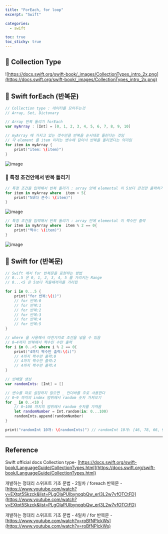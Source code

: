 ```yaml
---
title: "ForEach, for loop"
excerpt: "Swift"

categories:
  - swift

toc: true
toc_sticky: true
---
```


## 🔷 Collection Type

![https://docs.swift.org/swift-book/_images/CollectionTypes_intro_2x.png](https://docs.swift.org/swift-book/_images/CollectionTypes_intro_2x.png)

## 🔷 Swift forEach (반복문)

```swift
// Collection type : 데이터를 모아두는것
// Array, Set, Dictonary

// Array 반복 돌리기 forEach
var myArray : [Int] = [0, 1, 2, 3, 4, 5, 6, 7, 8, 9, 10]

// myArray 에 가지고 있는 갯수만큼 반복을 순서대로 돌린다는 것임
// 각 element 를 item 이라는 변수에 담아서 반복을 돌리겠다는 의미임
for item in myArray {
	print("item: \(item)")
}
```

![image](https://user-images.githubusercontent.com/28912774/149251232-8a8da067-26ce-4184-b1fe-45915b127135.png)

### 🔶 특정 조건안에서 반복 돌리기

```swift
// 특정 조건을 입력해서 반복 돌리기 : array 안에 elemental 이 5보다 큰것만 출력하기
for item in myArray where  item > 5{
	print("5보다 큰수: \(item)")
}
```

![image](https://user-images.githubusercontent.com/28912774/149251546-f2555e92-6ff1-4454-a806-4bfdc747a2cb.png)

```swift
// 특정 조건을 입력해서 반복 돌리기 : array 안에 elemental 이 짝수만 출력
for item in myArray where  item % 2 == 0{
	print("짝수: \(item)")
}
```

![image](https://user-images.githubusercontent.com/28912774/149251747-dbe38dd0-435b-4b02-bf90-ab67bc9ceaf4.png)

## 🔷 Swift for (반복문)

```swift
// Swift 에서 for 반복문을 표현하는 방법
// 0...5 은 0, 1, 2, 3, 4, 5 를 가리키는 Range
// 0...<5 은 5보다 작을때까지를 가리킴

for i in 0...5 {
	print("for 반복:\(i)")
	// for 반복:0
	// for 반복:1
	// for 반복:2
	// for 반복:3
	// for 반복:4
	// for 반복:5
}

// where 을 사용해서 마찬가지로 조건을 넣을 수 있음
// 0~4까지 반복에서 짝수인 수만 출력
for i in 0..<5 where i % 2 == 0{
	print("4까지 짝수만 출력:\(i)")
	// 4까지 짝수만 출력:0
	// 4까지 짝수만 출력:2
	// 4까지 짝수만 출력:4
}
```

```swift
// 빈배열 생성
var randomInts: [Int] = []

// 변수를 따로 설정하지 않으면 _ 언더바를 주로 사용한다
// 0~9 까지의 index 범위에서 random 숫자 가져오기
for _ in 0..<10 {
	// 0~100 까지의 범위에서 random 숫자를 가져옴
	let randomNumber = Int.random(in: 0...100)
	randomInts.append(randomNumber)
}

print("randomInt 10개: \(randomInts)") // randomInt 10개: [46, 78, 66, 97, 30, 97, 80, 17, 89, 33]
```

---

<!-- 🔶 🔷 📌 🔑  -->

## Reference

Swift official docs Collection type- [https://docs.swift.org/swift-book/LanguageGuide/CollectionTypes.html](https://docs.swift.org/swift-book/LanguageGuide/CollectionTypes.html)

개발하는 정대리 스위프트 기초 문법 - 2일차 / foreach 반복문 - [https://www.youtube.com/watch?v=EXtpt5Skzck&list=PLgOlaPUIbynoqbQw_erl3L2w7vfOTCtFD](https://www.youtube.com/watch?v=EXtpt5Skzck&list=PLgOlaPUIbynoqbQw_erl3L2w7vfOTCtFD)

개발하는 정대리 스위프트 기초 문법 - 4일차 / for 반복문 - [https://www.youtube.com/watch?v=roBfNPlckWs](https://www.youtube.com/watch?v=roBfNPlckWs)

